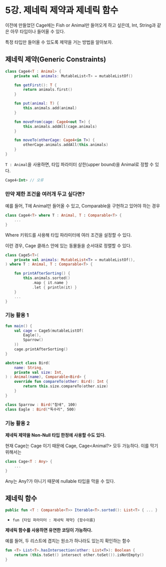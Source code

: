 # 5강. 제네릭 제약과 제네릭 함수

이전에 만들었던 Cage에는 Fish or Animal만 들어오게 하고 싶은데,
Int, String과 같은 아무 타입이나 들어올 수 있다. 

특정 타입만 들어올 수 있도록 제약을 거는 방법을 알아보자.

## 제네릭 제약(Generic Constraints)

```kotlin
class Cage4<T : Animal> {
    private val animals: MutableList<T> = mutableListOf()

    fun getFirst(): T {
        return animals.first()
    }

    fun put(animal: T) {
        this.animals.add(animal)
    }

    fun moveFrom(cage: Cage4<out T>) {
        this.animals.addAll(cage.animals)
    }

    fun moveTo(otherCage: Cage4<in T>) {
        otherCage.animals.addAll(this.animals)
    }
}
```

`T : Animal`을 사용하면, 타입 파라미터 상한(upper bound)을 Animal로 정할 수 있다.

```kotlin
Cage4<Int> // 오류
```

### 만약 제한 조건을 여러개 두고 싶다면?

예를 들어, T에 Animal만 들어올 수 있고, Comparable을 구현하고 있어야 하는 경우

```kotlin
class Cage4<T> where T : Animal, T : Comparable<T> {
    ...
}
```

Where 키워드를 사용해 타입 파라미터에 여러 조건을 설정할 수 있다. 

이런 경우, Cage 클래스 안에 있는 동물들을 순서대로 정렬할 수 있다.

```kotlin
class Cage5<T>(
    private val animals: MutableList<T> = mutableListOf(),
) where T : Animal, T : Comparable<T> {

    fun printAfterSorting() {
        this.animals.sorted()
            .map { it.name }
            .let { println(it) }
    }
    ...
}
```

### 기능 활용 1

```kotlin
fun main() {
    val cage = Cage5(mutableListOf(
        Eagle(),
        Sparrow()
    ))
    cage.printAfterSorting()
}

abstract class Bird(
    name: String,
    private val size: Int,
) : Animal(name), Comparable<Bird> {
    override fun compareTo(other: Bird): Int {
        return this.size.compareTo(other.size)
    }
}

class Sparrow : Bird("참새", 100)
class Eagle : Bird("독수리", 500)
```

### 기능 활용 2

**제네릭 제약을 Non-Null 타입 한정에 사용할 수도 있다.**

현재 Cage는 Cage<T> 이기 때문에 Cage<Animal>, Cage<Animal?> 모두 가능하다.
이를 막기 위해서는

```kotlin
class Cage<T : Any> {
    ...
}
```

Any는 Any?가 아니기 때문에 nullable 타입을 막을 수 있다.

## 제네릭 함수 

```kotlin
public fun <T : Comparable<T>> Iterable<T>.sorted(): List<T> { ... }
```
- `fun {타입 파라미터 : 제네릭 제약} {함수이름}`

**제네릭 함수를 사용하면 유연한 코딩이 가능하다.**

예를 들어, 두 리스트에 겹치는 원소가 하나라도 있는지 확인하는 함수

```kotlin
fun <T> List<T>.hasIntersection(other: List<T>): Boolean {
    return (this.toSet() intersect other.toSet()).isNotEmpty()
}
```


